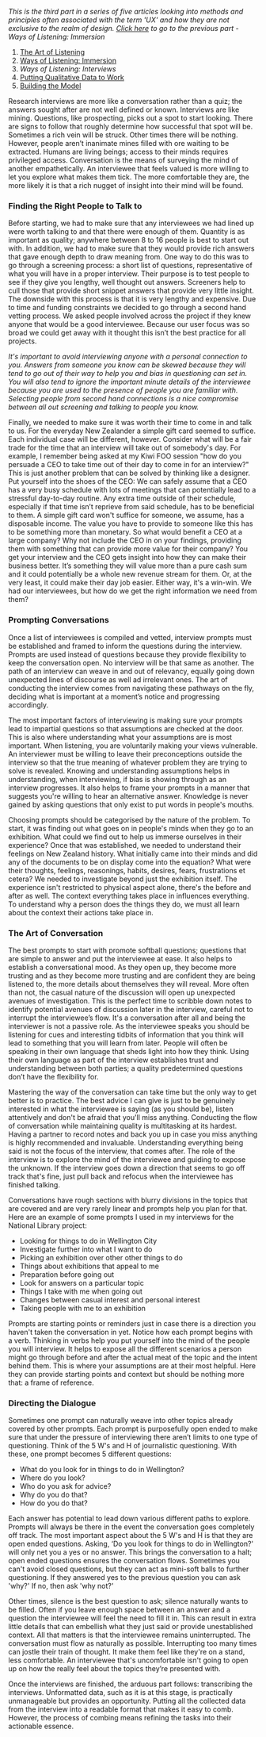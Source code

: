 *This is the third part in a series of five articles looking into methods and principles often associated with the term 'UX' and how they are not exclusive to the realm of design. [Click here](#/thoughts/160912) to go to the previous part - Ways of Listening: Immersion*

1. [The Art of Listening](#/thoughts/160905)
2. [Ways of Listening: Immersion](#/thoughts/160912)
3. *Ways of Listening: Interviews*
4. [Putting Qualitative Data to Work](#/thoughts/160926)
5. [Building the Model](#/thoughts/161003)

Research interviews are more like a conversation rather than a quiz; the answers sought after are not well defined or known. Interviews are like mining. Questions, like prospecting, picks out a spot to start looking. There are signs to follow that roughly determine how successful that spot will be. Sometimes a rich vein will be struck. Other times there will be nothing. However, people aren’t inanimate mines filled with ore waiting to be extracted. Humans are living beings; access to their minds requires privileged access. Conversation is the means of surveying the mind of another empathetically. An interviewee that feels valued is more willing to let you explore what makes them tick. The more comfortable they are, the more likely it is that a rich nugget of insight into their mind will be found.

### Finding the Right People to Talk to

Before starting, we had to make sure that any interviewees we had lined up were worth talking to and that there were enough of them. Quantity is as important as quality; anywhere between 8 to 16 people is best to start out with. In addition, we had to make sure that they would provide rich answers that gave enough depth to draw meaning from. One way to do this was to go through a screening process: a short list of questions, representative of what you will have in a proper interview. Their purpose is to test people to see if they give you lengthy, well thought out answers. Screeners help to cull those that provide short snippet answers that provide very little insight. The downside with this process is that it is very lengthy and expensive. Due to time and funding constraints we decided to go through a second hand vetting process. We asked people involved across the project if they knew anyone that would be a good interviewee. Because our user focus was so broad we could get away with it thought this isn’t the best practice for all projects.

*It's important to avoid interviewing anyone with a personal connection to you. Answers from someone you know can be skewed because they will tend to go out of their way to help you and bias in questioning can set in. You will also tend to ignore the important minute details of the interviewee because you are used to the presence of people you are familiar with. Selecting people from second hand connections is a nice compromise between all out screening and talking to people you know.*

Finally, we needed to make sure it was worth their time to come in and talk to us. For the everyday New Zealander a simple gift card seemed to suffice. Each individual case will be different, however. Consider what will be a fair trade for the time that an interview will take out of somebody's day. For example, I remember being asked at my Kiwi FOO session "how do you persuade a CEO to take time out of their day to come in for an interview?" This is just another problem that can be solved by thinking like a designer. Put yourself into the shoes of the CEO: We can safely assume that a CEO has a very busy schedule with lots of meetings that can potentially lead to a stressful day-to-day routine. Any extra time outside of their schedule, especially if that time isn’t reprieve from said schedule, has to be beneficial to them. A simple gift card won't suffice for someone, we assume, has a disposable income. The value you have to provide to someone like this has to be something more than monetary. So what would benefit a CEO at a large company? Why not include the CEO in on your findings, providing them with something that can provide more value for their company? You get your interview and the CEO gets insight into how they can make their business better. It’s something they will value more than a pure cash sum and it could potentially be a whole new revenue stream for them. Or, at the very least, it could make their day job easier. Either way, it's a win-win. We had our interviewees, but how do we get the right information we need from them?

<div class="gallery">
  <iron-image class="galleryItem" style="background-color: white" sizing="contain" preload fade src="/src/content/thoughts_items/160919/gallery/tools-of-trade.jpg"></iron-image>
</div>

### Prompting Conversations

Once a list of interviewees is compiled and vetted, interview prompts must be established and framed to inform the questions during the interview. Prompts are used instead of questions because they provide flexibility to keep the conversation open. No interview will be that same as another. The path of an interview can weave in and out of relevancy, equally going down unexpected lines of discourse as well ad irrelevant ones. The art of conducting the interview comes from navigating these pathways on the fly, deciding what is important at a moment’s notice and progressing accordingly.

The most important factors of interviewing is making sure your prompts lead to impartial questions so that assumptions are checked at the door. This is also where understanding what your assumptions are is most important. When listening, you are voluntarily making your views vulnerable. An interviewer must be willing to leave their preconceptions outside the interview so that the true meaning of whatever problem they are trying to solve is revealed. Knowing and understanding assumptions helps in understanding, when interviewing, if bias is showing through as an interview progresses. It also helps to frame your prompts in a manner that suggests you're willing to hear an alternative answer. Knowledge is never gained by asking questions that only exist to put words in people's mouths.

Choosing prompts should be categorised by the nature of the problem. To start, it was finding out what goes on in people's minds when they go to an exhibition. What could we find out to help us immerse ourselves in their experience? Once that was established, we needed to understand their feelings on New Zealand history. What initially came into their minds and did any of the documents to be on display come into the equation? What were their thoughts, feelings, reasonings, habits, desires, fears, frustrations et cetera? We needed to investigate beyond just the exhibition itself. The experience isn't restricted to physical aspect alone, there's the before and after as well. The context everything takes place in influences everything. To understand why a person does the things they do, we must all learn about the context their actions take place in.

### The Art of Conversation

The best prompts to start with promote softball questions; questions that are simple to answer and put the interviewee at ease. It also helps to establish a conversational mood. As they open up, they become more trusting and as they become more trusting and are confident they are being listened to, the more details about themselves they will reveal. More often than not, the casual nature of the discussion will open up unexpected avenues of investigation. This is the perfect time to scribble down notes to identify potential avenues of discussion later in the interview, careful not to interrupt the interviewee’s flow. It's a conversation after all and being the interviewer is not a passive role. As the interviewee speaks you should be listening for cues and interesting tidbits of information that you think will lead to something that you will learn from later. People will often be speaking in their own language that sheds light into how they think. Using their own language as part of the interview establishes trust and understanding between both parties; a quality predetermined questions don’t have the flexibility for.

Mastering the way of the conversation can take time but the only way to get better is to practice. The best advice I can give is just to be genuinely interested in what the interviewee is saying (as you should be), listen attentively and don't be afraid that you'll miss anything. Conducting the flow of conversation while maintaining quality is multitasking at its hardest. Having a partner to record notes and back you up in case you miss anything is highly recommended and invaluable. Understanding everything being said is not the focus of the interview, that comes after. The role of the interview is to explore the mind of the interviewee and guiding to expose the unknown. If the interview goes down a direction that seems to go off track that's fine, just pull back and refocus when the interviewee has finished talking.

Conversations have rough sections with blurry divisions in the topics that are covered and are very rarely linear and prompts help you plan for that. Here are an example of some prompts I used in my interviews for the National Library project:

* Looking for things to do in Wellington City
* Investigate further into what I want to do
* Picking an exhibition over other other things to do
* Things about exhibitions that appeal to me
* Preparation before going out
* Look for answers on a particular topic
* Things I take with me when going out
* Changes between casual interest and personal interest
* Taking people with me to an exhibition

Prompts are starting points or reminders just in case there is a direction you haven't taken the conversation in yet. Notice how each prompt begins with a verb. Thinking in verbs help you put yourself into the mind of the people you will interview. It helps to expose all the different scenarios a person might go through before and after the actual meat of the topic and the intent behind them. This is where your assumptions are at their most helpful. Here they can provide starting points and context but should be nothing more that: a frame of reference.

### Directing the Dialogue

Sometimes one prompt can naturally weave into other topics already covered by other prompts. Each prompt is purposefully open ended to make sure that under the pressure of interviewing there aren’t limits to one type of questioning. Think of the 5 W's and H of journalistic questioning. With these, one prompt becomes 5 different questions:

* What do you look for in things to do in Wellington?
* Where do you look?
* Who do you ask for advice?
* Why do you do that?
* How do you do that?

Each answer has potential to lead down various different paths to explore. Prompts will always be there in the event the conversation goes completely off track. The most important aspect about the 5 W's and H is that they are open ended questions. Asking, ‘Do you look for things to do in Wellington?' will only net you a yes or no answer. This brings the conversation to a halt; open ended questions ensures the conversation flows. Sometimes you can't avoid closed questions, but they can act as mini-soft balls to further questioning. If they answered yes to the previous question you can ask 'why?' If no, then ask 'why not?'

Other times, silence is the best question to ask; silence naturally wants to be filled. Often if you leave enough space between an answer and a question the interviewee will feel the need to fill it in. This can result in extra little details that can embellish what they just said or provide unestablished context. All that matters is that the interviewee remains uninterrupted. The conversation must flow as naturally as possible. Interrupting too many times can jostle their train of thought. It make them feel like they're on a stand, less comfortable. An interviewee that's uncomfortable isn't going to open up on how the really feel about the topics they’re presented with.

Once the interviews are finished, the arduous part follows: transcribing the interviews. Unformatted data, such as it is at this stage, is practically unmanageable but provides an opportunity. Putting all the collected data from the interview into a readable format that makes it easy to comb. However, the process of combing means refining the tasks into their actionable essence.
